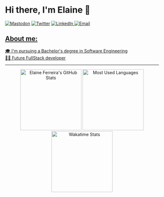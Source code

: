 # Hi there, I'm Elaine 👋 

<a href="https://mastodon.social/@elainefs" target="_blank"><img src="https://img.shields.io/badge/Mastodon-2F0C7A?style=for-the-badge&logo=mastodon&logoColor=white" alt="Mastodon"></a>
<a href="https://twitter.com/elainefs_" target="_blank"><img src="https://img.shields.io/badge/Twitter-1DA1F2?style=for-the-badge&logo=twitter&logoColor=white" alt="Twitter"></a>
<a href="https://www.linkedin.com/in/elaineferreiras/" target="_blank"><img src="https://img.shields.io/badge/LinkedIn-0077B5?style=for-the-badge&logo=linkedin&logoColor=white" alt="LinkedIn">
<a href="mailto:contato@elaineferreira.com.br" target="_blank"><img src="https://img.shields.io/badge/Email-D14836?style=for-the-badge&logo=gmail&logoColor=white" alt="Email">

## About me:
🎓 I'm pursuing a Bachelor's degree in Software Engineering  
👩‍💻 Future FullStack developer  

---

<div align="center">
  <a href="https://github.com/elainefs"><img height="200em" src="https://github-readme-stats-elainefs.vercel.app/api?username=elainefs&count_private=true&show_icons=true&theme=tokyonight" alt="Elaine Ferreira's GitHub Stats"/></a>
  <a href="https://github.com/elainefs"><img height="200em" src="https://github-readme-stats-elainefs.vercel.app/api/top-langs/?username=elainefs&layout=compact&langs_count=6&theme=tokyonight" alt="Most Used Languages"/></a>  
  <a href="https://wakatime.com/@elainefs" target="_blank"><img height="200em" src="https://github-readme-stats-elainefs.vercel.app/api/wakatime?username=elainefs&theme=tokyonight&hide=markdown,ezhil&range=last_7_days" alt="Wakatime Stats"/></a>
</div>
